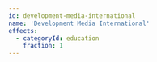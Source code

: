 ```yaml
---
id: development-media-international
name: 'Development Media International'
effects:
  - categoryId: education
    fraction: 1
---
```

